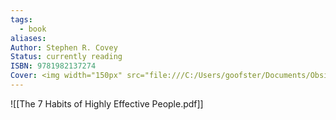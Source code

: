 ```yaml
---
tags:
  - book
aliases: 
Author: Stephen R. Covey
Status: currently reading
ISBN: 9781982137274
Cover: <img width="150px" src="file:///C:/Users/goofster/Documents/Obsidian Vault/_image source/Book Covers/cormorantfisherman.jpg">
---
```

![[The 7 Habits of Highly Effective People.pdf]]
